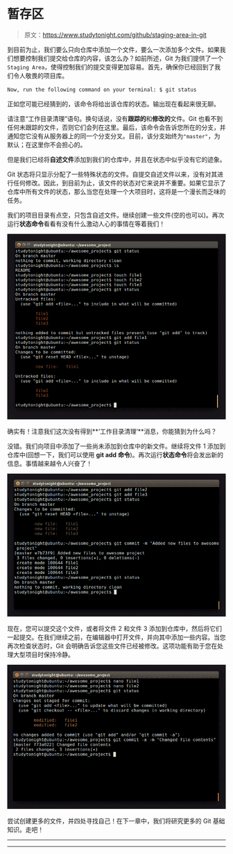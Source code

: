 # 暂存区

> 原文：<https://www.studytonight.com/github/staging-area-in-git>

到目前为止，我们要么只向仓库中添加一个文件，要么一次添加多个文件。如果我们想要控制我们提交给仓库的内容，该怎么办？如前所述，Git 为我们提供了一个`Staging Area`，使得控制我们的提交变得更加容易。首先，确保你已经回到了我们令人敬畏的项目库。

```sh
Now, run the following command on your terminal: $ git status
```

正如您可能已经猜到的，该命令将给出该仓库的状态。输出现在看起来很无聊。

请注意“工作目录清理”语句。换句话说，没有**跟踪的**和**修改的**文件。Git 也看不到任何未跟踪的文件，否则它们会列在这里。最后，该命令会告诉您所在的分支，并通知您它没有从服务器上的同一个分支分叉。目前，该分支始终为`"master"`，为默认；在这里你不会担心的。

但是我们已经将**自述文件**添加到我们的仓库中，并且在状态中似乎没有它的迹象。

Git 状态将只显示分配了一些特殊状态的文件。自提交自述文件以来，没有对其进行任何修改。因此，到目前为止，该文件的状态对它来说并不重要。如果它显示了仓库中所有文件的状态，那么当您在处理一个大项目时，这将是一个漫长而乏味的任务。

我们的项目目录有点空，只包含自述文件。继续创建一些文件(空的也可以)。再次运行**状态命令**看看有没有什么激动人心的事情在等着我们！

![Staging Area in GIT](img/2c9571fa5b7c1de8b7ba6b93fa2519ab.png)

确实有！注意我们这次没有得到**‘工作目录清理’**消息，你能猜到为什么吗？

没错。我们向项目中添加了一些尚未添加到仓库中的新文件。继续将文件 1 添加到仓库中(回想一下，我们可以使用 **git add 命令**)。再次运行**状态命令**将会发出新的信息。事情越来越令人兴奋了！

![Staging Area in GIT](img/288df96792f15593b78e44570f19303f.png)

现在，您可以提交这个文件，或者将文件 2 和文件 3 添加到仓库中，然后将它们一起提交。在我们继续之前，在编辑器中打开文件，并向其中添加一些内容。当您再次检查状态时，Git 会明确告诉您这些文件已经被修改。这项功能有助于您在处理大型项目时保持冷静。

![Staging Area in GIT](img/44ea67ab16bf6ce01f669a3eedf7ca3c.png)

尝试创建更多的文件，并四处寻找自己！在下一章中，我们将研究更多的 Git 基础知识。走吧！

* * *

* * *